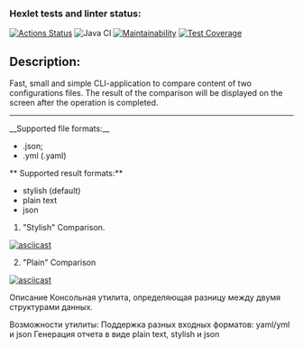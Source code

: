### Hexlet tests and linter status:
[![Actions Status](https://github.com/error4071/java-project-71/workflows/hexlet-check/badge.svg)](https://github.com/error4071/java-project-71/actions) ![Java CI](https://github.com/error4071/java-project-71/workflows/Java%20CI/badge.svg) [![Maintainability](https://api.codeclimate.com/v1/badges/791b448850a75f95c752/maintainability)](https://codeclimate.com/github/error4071/java-project-71/maintainability) [![Test Coverage](https://api.codeclimate.com/v1/badges/791b448850a75f95c752/test_coverage)](https://codeclimate.com/github/error4071/java-project-71/test_coverage)

## Description:
Fast, small and simple CLI-application to compare content of two configurations files. The result of the comparison will be displayed on the screen after the operation is completed.
<hr>
__Supported file formats:__

* .json;
* .yml (.yaml)

** Supported result formats:**

* stylish (default)
* plain text
* json

1. "Stylish" Comparison.

[![asciicast](https://asciinema.org/a/cvyISjYqd0kDbz4o3ZssMSaqL.svg)](https://asciinema.org/a/cvyISjYqd0kDbz4o3ZssMSaqL)

2. "Plain" Comparison

[![asciicast](https://asciinema.org/a/ItE8t2j0sCCj3AszLDhpiH7gd.svg)](https://asciinema.org/a/ItE8t2j0sCCj3AszLDhpiH7gd)

Описание
Консольная утилита, определяющая разницу между двумя структурами данных.

Возможности утилиты:
Поддержка разных входных форматов: yaml/yml и json
Генерация отчета в виде plain text, stylish и json

